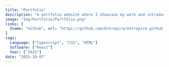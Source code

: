 ```yaml
---
title: "Portfolio"
description: "A portfolio website where I showcase my work and introducing who I am"
image: "Img/Portfolio/Portfolio.png"
links: [
  {name: "Github", url: "https://github.com/Entropire/entropire.github.io"}
]
tags:
  Language: ["Typescript", "CSS", "HTML"]
  Software: ["React"]
  Year: ["2025"]
date: "2025-10-07"
---
```

